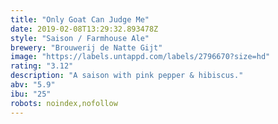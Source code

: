 ```yaml
---
title: "Only Goat Can Judge Me"
date: 2019-02-08T13:29:32.893478Z
style: "Saison / Farmhouse Ale"
brewery: "Brouwerij de Natte Gijt"
image: "https://labels.untappd.com/labels/2796670?size=hd"
rating: "3.12"
description: "A saison with pink pepper & hibiscus."
abv: "5.9"
ibu: "25"
robots: noindex,nofollow
---
```

